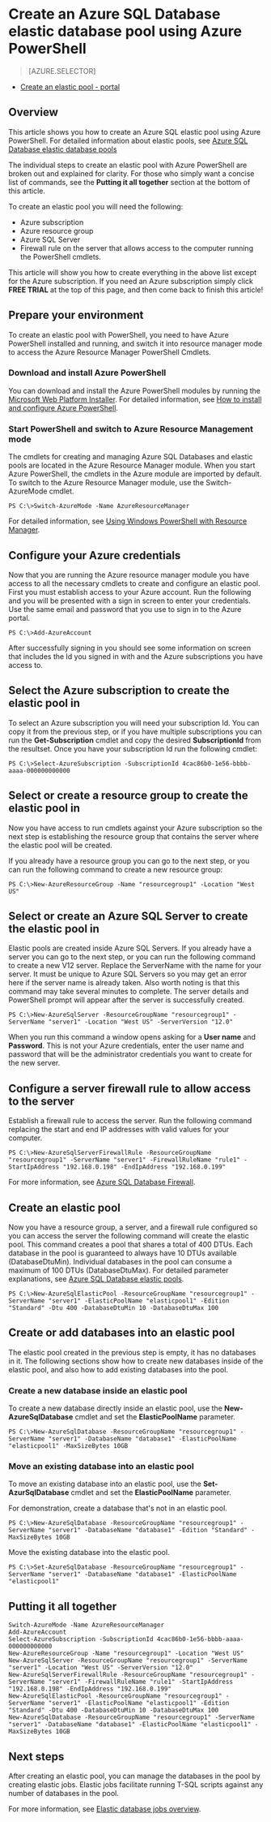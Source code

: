 <properties 
   pageTitle="Create an Azure SQL elastic database pool using Azure PowerShell" 
   description="Create an Azure SQL Database elastic database pool using Azure PowerShell" 
   services="sql-database" 
   documentationCenter="" 
   authors="stevestein" 
   manager="jeffreyg" 
   editor=""/>

<tags
   ms.service="sql-database"
   ms.devlang="NA"
   ms.topic="article"
   ms.tgt_pltfrm="powershell"
   ms.workload="data-management" 
   ms.date="04/22/2015"
   ms.author="adamkr; sstein"/>

# Create an Azure SQL Database elastic database pool using Azure PowerShell

> [AZURE.SELECTOR]
- [Create an elastic pool - portal](sql-database-elastic-pool.md)

## Overview

This article shows you how to create an Azure SQL elastic pool using Azure PowerShell. For detailed information about elastic pools, see [Azure SQL Database elastic database pools](sql-database-elastic-pool.md)


The individual steps to create an elastic pool with Azure PowerShell are broken out and explained for clarity. For those who simply want a concise list of commands, see the **Putting it all together** section at the bottom of this article.

To create an elastic pool you will need the following:

- Azure subscription
- Azure resource group
- Azure SQL Server
- Firewall rule on the server that allows access to the computer running the PowerShell cmdlets.

This article will show you how to create everything in the above list except for the Azure subscription. If you need an Azure subscription simply click **FREE TRIAL** at the top of this page, and then come back to finish this article!




## Prepare your environment

To create an elastic pool with PowerShell, you need to have Azure PowerShell installed and running, and switch it into resource manager mode to access the Azure Resource Manager PowerShell Cmdlets. 

### Download and install Azure PowerShell
You can download and install the Azure PowerShell modules by running the [Microsoft Web Platform Installer](http://go.microsoft.com/fwlink/p/?linkid=320376&clcid=0x409). For detailed information, see [How to install and configure Azure PowerShell](powershell-install-configure.md).

### Start PowerShell and switch to Azure Resource Management mode
The cmdlets for creating and managing Azure SQL Databases and elastic pools are located in the Azure Resource Manager module. When you start Azure PowerShell, the cmdlets in the Azure module are imported by default. To switch to the Azure Resource Manager module, use the Switch-AzureMode cmdlet.

	PS C:\>Switch-AzureMode -Name AzureResourceManager

For detailed information, see [Using Windows PowerShell with Resource Manager](powershell-azure-resource-manager.md).


## Configure your Azure credentials

Now that you are running the Azure resource manager module you have access to all the necessary cmdlets to create and configure an elastic pool. First you must establish access to your Azure account. Run the following and you will be presented with a sign in screen to enter your credentials. Use the same email and password that you use to sign in to the Azure portal.

	PS C:\>Add-AzureAccount

After successfully signing in you should see some information on screen that includes the Id you signed in with and the Azure subscriptions you have access to.


## Select the Azure subscription to create the elastic pool in

To select an Azure subscription you will need your subscription Id. You can copy it from the previous step, or if you have multiple subscriptions you can run the **Get-Subscription** cmdlet and copy the desired **SubscriptionId** from the resultset. Once you have your subscription Id run the following cmdlet:

	PS C:\>Select-AzureSubscription -SubscriptionId 4cac86b0-1e56-bbbb-aaaa-000000000000


## Select or create a resource group to create the elastic pool in

Now you have access to run cmdlets against your Azure subscription so the next step is establishing the resource group that contains the server where the elastic pool will be created.

If you already have a resource group you can go to the next step, or you can run the following command to create a new resource group:

	PS C:\>New-AzureResourceGroup -Name "resourcegroup1" -Location "West US"


## Select or create an Azure SQL Server to create the elastic pool in

Elastic pools are created inside Azure SQL Servers. If you already have a server you can go to the next step, or you can run the following command to create a new V12 server. Replace the ServerName with the name for your server. It must be unique to Azure SQL Servers so you may get an error here if the server name is already taken. Also worth noting is that this command may take several minutes to complete. The server details and PowerShell prompt will appear after the server is successfully created.

	PS C:\>New-AzureSqlServer -ResourceGroupName "resourcegroup1" -ServerName "server1" -Location "West US" -ServerVersion "12.0"

When you run this command a window opens asking for a **User name** and **Password**. This is  not your Azure credentials, enter the user name and password that will be the administrator credentials you want to create for the new server.  


## Configure a server firewall rule to allow access to the server

Establish a firewall rule to access the server. Run the following command replacing the start and end IP addresses with valid values for your computer.

	PS C:\>New-AzureSqlServerFirewallRule -ResourceGroupName "resourcegroup1" -ServerName "server1" -FirewallRuleName "rule1" -StartIpAddress "192.168.0.198" -EndIpAddress "192.168.0.199"

For more information, see [Azure SQL Database Firewall](https://msdn.microsoft.com/library/azure/ee621782.aspx).


## Create an elastic pool

Now you have a resource group, a server, and a firewall rule configured so you can access the server the following command will create the elastic pool. This command creates a pool that shares a total of 400 DTUs. Each database in the pool is guaranteed to always have 10 DTUs available (DatabaseDtuMin). Individual databases in the pool can consume a maximum of 100 DTUs (DatabaseDtuMax). For detailed parameter explanations, see [Azure SQL Database elastic pools](sql-database-elastic-pool.md). 


	PS C:\>New-AzureSqlElasticPool -ResourceGroupName "resourcegroup1" -ServerName "server1" -ElasticPoolName "elasticpool1" -Edition "Standard" -Dtu 400 -DatabaseDtuMin 10 -DatabaseDtuMax 100


## Create or add databases into an elastic pool

The elastic pool created in the previous step is empty, it has no databases in it. The following sections show how to create new databases inside of the elastic pool, and also how to add existing databases into the pool.


### Create a new database inside an elastic pool

To create a new database directly inside an elastic pool, use the **New-AzureSqlDatabase** cmdlet and set the **ElasticPoolName** parameter.


	PS C:\>New-AzureSqlDatabase -ResourceGroupName "resourcegroup1" -ServerName "server1" -DatabaseName "database1" -ElasticPoolName "elasticpool1" -MaxSizeBytes 10GB



### Move an existing database into an elastic pool

To move an existing database into an elastic pool, use the **Set-AzurSqlDatabase** cmdlet and set the **ElasticPoolName** parameter. 


For demonstration, create a database that's not in an elastic pool.

	PS C:\>New-AzureSqlDatabase -ResourceGroupName "resourcegroup1" -ServerName "server1" -DatabaseName "database1" -Edition "Standard" -MaxSizeBytes 10GB

Move the existing database into the elastic pool.

	PS C:\>Set-AzureSqlDatabase -ResourceGroupName "resourcegroup1" -ServerName "server1" -DatabaseName "database1" -ElasticPoolName "elasticpool1"



## Putting it all together


    Switch-AzureMode -Name AzureResourceManager
    Add-AzureAccount
    Select-AzureSubscription -SubscriptionId 4cac86b0-1e56-bbbb-aaaa-000000000000
    New-AzureResourceGroup -Name "resourcegroup1" -Location "West US"
    New-AzureSqlServer -ResourceGroupName "resourcegroup1" -ServerName "server1" -Location "West US" -ServerVersion "12.0"
    New-AzureSqlServerFirewallRule -ResourceGroupName "resourcegroup1" -ServerName "server1" -FirewallRuleName "rule1" -StartIpAddress "192.168.0.198" -EndIpAddress "192.168.0.199"
    New-AzureSqlElasticPool -ResourceGroupName "resourcegroup1" -ServerName "server1" -ElasticPoolName "elasticpool1" -Edition "Standard" -Dtu 400 -DatabaseDtuMin 10 -DatabaseDtuMax 100
    New-AzureSqlDatabase -ResourceGroupName "resourcegroup1" -ServerName "server1" -DatabaseName "database1" -ElasticPoolName "elasticpool1" -MaxSizeBytes 10GB



## Next steps

After creating an elastic pool, you can manage the databases in the pool by creating elastic jobs. Elastic jobs facilitate running T-SQL scripts against any number of databases in the pool.

For more information, see [Elastic database jobs overview](sql-database-elastic-jobs-overview.md).

